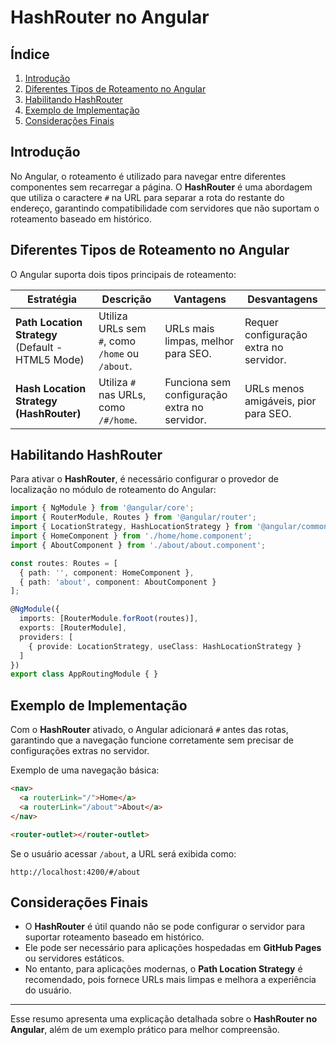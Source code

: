 # HashRouter no Angular

## Índice
1. [Introdução](#introdução)
2. [Diferentes Tipos de Roteamento no Angular](#diferentes-tipos-de-roteamento-no-angular)
3. [Habilitando HashRouter](#habilitando-hashrouter)
4. [Exemplo de Implementação](#exemplo-de-implementação)
5. [Considerações Finais](#considerações-finais)

## Introdução
No Angular, o roteamento é utilizado para navegar entre diferentes componentes sem recarregar a página. O **HashRouter** é uma abordagem que utiliza o caractere `#` na URL para separar a rota do restante do endereço, garantindo compatibilidade com servidores que não suportam o roteamento baseado em histórico.

## Diferentes Tipos de Roteamento no Angular
O Angular suporta dois tipos principais de roteamento:

| Estratégia | Descrição | Vantagens | Desvantagens |
|------------|-------------|------------|--------------|
| **Path Location Strategy** (Default - HTML5 Mode) | Utiliza URLs sem `#`, como `/home` ou `/about`. | URLs mais limpas, melhor para SEO. | Requer configuração extra no servidor. |
| **Hash Location Strategy (HashRouter)** | Utiliza `#` nas URLs, como `/#/home`. | Funciona sem configuração extra no servidor. | URLs menos amigáveis, pior para SEO. |

## Habilitando HashRouter
Para ativar o **HashRouter**, é necessário configurar o provedor de localização no módulo de roteamento do Angular:

```typescript
import { NgModule } from '@angular/core';
import { RouterModule, Routes } from '@angular/router';
import { LocationStrategy, HashLocationStrategy } from '@angular/common';
import { HomeComponent } from './home/home.component';
import { AboutComponent } from './about/about.component';

const routes: Routes = [
  { path: '', component: HomeComponent },
  { path: 'about', component: AboutComponent }
];

@NgModule({
  imports: [RouterModule.forRoot(routes)],
  exports: [RouterModule],
  providers: [
    { provide: LocationStrategy, useClass: HashLocationStrategy }
  ]
})
export class AppRoutingModule { }
```

## Exemplo de Implementação
Com o **HashRouter** ativado, o Angular adicionará `#` antes das rotas, garantindo que a navegação funcione corretamente sem precisar de configurações extras no servidor.

Exemplo de uma navegação básica:

```html
<nav>
  <a routerLink="/">Home</a>
  <a routerLink="/about">About</a>
</nav>

<router-outlet></router-outlet>
```

Se o usuário acessar `/about`, a URL será exibida como:
```
http://localhost:4200/#/about
```

## Considerações Finais
- O **HashRouter** é útil quando não se pode configurar o servidor para suportar roteamento baseado em histórico.
- Ele pode ser necessário para aplicações hospedadas em **GitHub Pages** ou servidores estáticos.
- No entanto, para aplicações modernas, o **Path Location Strategy** é recomendado, pois fornece URLs mais limpas e melhora a experiência do usuário.

---

Esse resumo apresenta uma explicação detalhada sobre o **HashRouter no Angular**, além de um exemplo prático para melhor compreensão.
